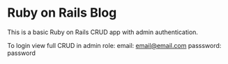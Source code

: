 # Ruby on Rails Blog

This is a basic Ruby on Rails CRUD app with admin authentication. 

To login view full CRUD in admin role:
email: email@email.com
passsword: password
